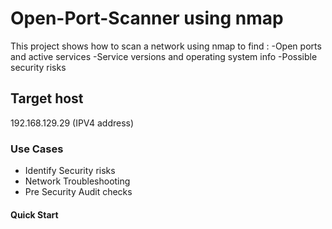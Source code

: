 # Open-Port-Scanner using nmap

This project shows how to scan a network using nmap to find :
-Open ports and active services
-Service versions and operating system info
-Possible security risks


## Target host

192.168.129.29 (IPV4 address)

### Use Cases
-  Identify Security risks
-  Network Troubleshooting
-  Pre Security Audit checks

#### Quick Start
